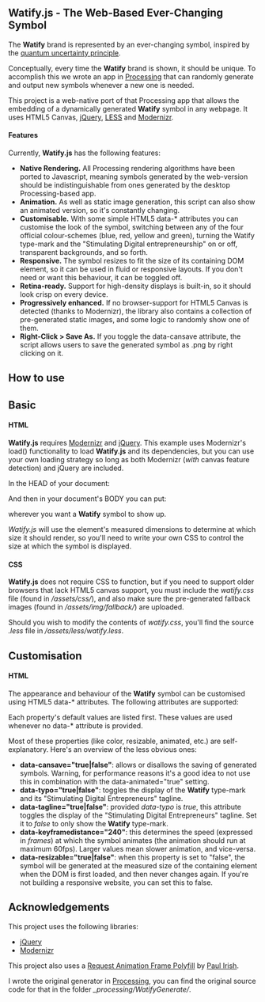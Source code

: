 Watify.js - The Web-Based Ever-Changing Symbol
-------------------------------------------

The **Watify** brand is represented by an ever-changing symbol, inspired by the [quantum uncertainty principle](http://en.wikipedia.org/wiki/Uncertainty_principle). 

Conceptually, every time the **Watify** brand is shown, it should be unique. To accomplish this we wrote an app in [Processing](https://www.processing.org) that can randomly generate and output new symbols whenever a new one is needed. 

This project is a web-native port of that Processing app that allows the embedding of a dynamically generated **Watify** symbol in any webpage. It uses HTML5 Canvas, [jQuery](http://jquery.com), [LESS](http://lesscss.org) and [Modernizr](http://modernizr.com).

#### Features

Currently, **Watify.js** has the following features:

* **Native Rendering.** All Processing rendering algorithms have been ported to Javascript, meaning symbols generated by the web-version should be indistinguishable from ones generated by the desktop Processing-based app. 
* **Animation.** As well as static image generation, this script can also show an animated version, so it's constantly changing.
* **Customisable.** With some simple HTML5 data-* attributes you can customise the look of the symbol, switching between any of the four official colour-schemes (blue, red, yellow and green), turning the Watify type-mark and the "Stimulating Digital entrepreneurship" on or off, transparent backgrounds, and so forth.
* **Responsive.** The symbol resizes to fit the size of its containing DOM element, so it can be used in fluid or responsive layouts. If you don't need or want this behaviour, it can be toggled off.
* **Retina-ready.** Support for high-density displays is built-in, so it should look crisp on every device.
* **Progressively enhanced.** If no browser-support for HTML5 Canvas is detected (thanks to Modernizr), the library also contains a collection of pre-generated static images, and some logic to randomly show one of them. 
* **Right-Click > Save As.** If you toggle the data-cansave attribute, the script allows users to save the generated symbol as .png by right clicking on it.

How to use
----------

## Basic

#### HTML

**Watify.js** requires [Modernizr](http://modernizr.com) and [jQuery](http://jquery.com). This example uses Modernizr's load() functionality to load **Watify.js** and its dependencies, but you can use your own loading strategy so long as both Modernizr (*with* canvas feature detection) and jQuery are included. 

In the HEAD of your document:

> <script src="PATH/TO/modernizr.js"></script>
> <script>
> 		Modernizr.load([
> 			'//ajax.googleapis.com/ajax/libs/jquery/1/jquery.js',
> 			'assets/js/watify.js'
> 		]);
> </script>

And then in your document's BODY you can put:

> <div class="wavefunction"></div>

wherever you want a **Watify** symbol to show up. 

*Watify.js* will use the element's measured dimensions to determine at which size it should render, so you'll need to write your own CSS to control the size at which the symbol is displayed.

#### CSS

**Watify.js** does not require CSS to function, but if you need to support older browsers that lack HTML5 canvas support, you must include the *watify.css* file (found in */assets/css/*), and also make sure the pre-generated fallback images (found in */assets/img/fallback/*) are uploaded.

> <link rel="stylesheet" href="assets/css/watify.css" />

Should you wish to modify the contents of *watify.css*, you'll find the source *.less* file in */assets/less/watify.less*. 

## Customisation

#### HTML

The appearance and behaviour of the **Watify** symbol can be customised using HTML5 data-* attributes. The following attributes are supported:

> <div class="wavefunction"
>  data-typo="true|false"
>  data-tagline="true|false"
>  data-cansave="false|true"
>  data-animated="false|true"
>  data-transparent="true|false"
>  data-color="blue|red|yellow|green"
>  data-resizable="true|false"
>  data-keyframedistance="240"
>  ></div>

Each property's default values are listed first. These values are used whenever no data-* attribute is provided.

Most of these properties (like color, resizable, animated, etc.) are self-explanatory. Here's an overview of the less obvious ones:

* **data-cansave="true|false"**: allows or disallows the saving of generated symbols. Warning, for performance reasons it's  a good idea to not use this in combination with the data-animated="true" setting.
* **data-typo="true|false"**: toggles the display of the **Watify** type-mark and its "Stimulating Digital Entrepreneurs" tagline.
* **data-tagline="true|false"**: provided *data-typo* is *true*, this attribute toggles the display of the "Stimulating Digital Entrepreneurs" tagline. Set it to *false* to only show the **Watify** type-mark. 
* **data-keyframedistance="240"**: this determines the speed (expressed in *frames*) at which the symbol animates (the animation should run at maximum 60fps). Larger values mean slower animation, and vice-versa.
* **data-resizable="true|false"**: when this property is set to "false", the symbol will be generated at the measured size of the containing element when the DOM is first loaded, and then never changes again. If you're not building a responsive website, you can set this to false. 

Acknowledgements
----------------

This project uses the following libraries:

* [jQuery](http://jquery.com)
* [Modernizr](http://modernizr.com)

This project also uses a [Request Animation Frame Polyfill](http://www.paulirish.com/2011/requestanimationframe-for-smart-animating/) by [Paul Irish](http://www.paulirish.com/).

I wrote the original generator in [Processing](http://processing.org/), you can find the original source code for that in the folder *_processing/WatifyGenerate/*. 

